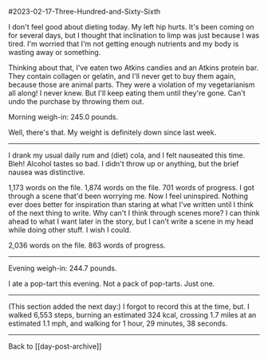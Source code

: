 #2023-02-17-Three-Hundred-and-Sixty-Sixth

I don't feel good about dieting today.  My left hip hurts.  It's been coming on for several days, but I thought that inclination to limp was just because I was tired.  I'm worried that I'm not getting enough nutrients and my body is wasting away or something.

Thinking about that, I've eaten two Atkins candies and an Atkins protein bar.  They contain collagen or gelatin, and I'll never get to buy them again, because those are animal parts.  They were a violation of my vegetarianism all along!  I never knew.  But I'll keep eating them until they're gone.  Can't undo the purchase by throwing them out.

Morning weigh-in:  245.0 pounds.

Well, there's that.  My weight is definitely down since last week.

---
I drank my usual daily rum and (diet) cola, and I felt nauseated this time.  Bleh!  Alcohol tastes so bad.  I didn't throw up or anything, but the brief nausea was distinctive.

1,173 words on the file.  1,874 words on the file.  701 words of progress.  I got through a scene that'd been worrying me.  Now I feel uninspired.  Nothing ever does better for inspiration than staring at what I've written until I think of the next thing to write.  Why can't I think through scenes more?  I can think ahead to what I want later in the story, but I can't write a scene in my head while doing other stuff.  I wish I could.

2,036 words on the file.   863 words of progress.

---
Evening weigh-in:  244.7 pounds.

I ate a pop-tart this evening.  Not a pack of pop-tarts.  Just one.

---
(This section added the next day:)  I forgot to record this at the time, but.  I walked 6,553 steps, burning an estimated 324 kcal, crossing 1.7 miles at an estimated 1.1 mph, and walking for 1 hour, 29 minutes, 38 seconds.

---
Back to [[day-post-archive]]